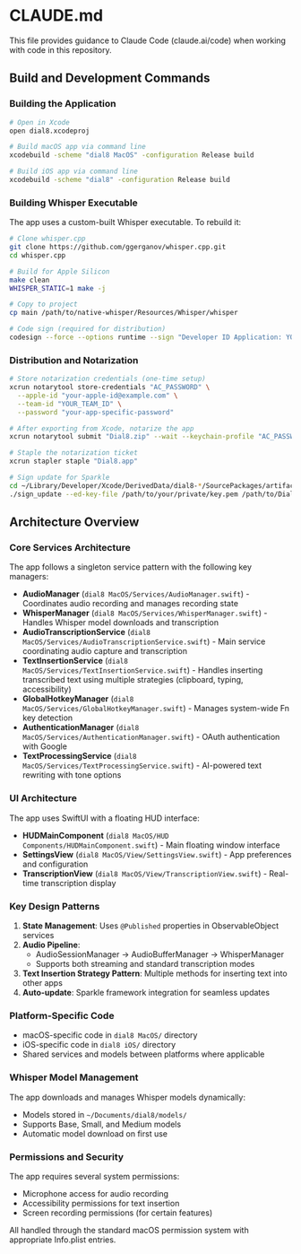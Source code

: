 # CLAUDE.md

This file provides guidance to Claude Code (claude.ai/code) when working with code in this repository.

## Build and Development Commands

### Building the Application

```bash
# Open in Xcode
open dial8.xcodeproj

# Build macOS app via command line
xcodebuild -scheme "dial8 MacOS" -configuration Release build

# Build iOS app via command line  
xcodebuild -scheme "dial8" -configuration Release build
```

### Building Whisper Executable

The app uses a custom-built Whisper executable. To rebuild it:

```bash
# Clone whisper.cpp
git clone https://github.com/ggerganov/whisper.cpp.git
cd whisper.cpp

# Build for Apple Silicon
make clean
WHISPER_STATIC=1 make -j

# Copy to project
cp main /path/to/native-whisper/Resources/Whisper/whisper

# Code sign (required for distribution)
codesign --force --options runtime --sign "Developer ID Application: YOUR_NAME (YOUR_TEAM_ID)" /path/to/native-whisper/Resources/Whisper/whisper
```

### Distribution and Notarization

```bash
# Store notarization credentials (one-time setup)
xcrun notarytool store-credentials "AC_PASSWORD" \
  --apple-id "your-apple-id@example.com" \
  --team-id "YOUR_TEAM_ID" \
  --password "your-app-specific-password"

# After exporting from Xcode, notarize the app
xcrun notarytool submit "Dial8.zip" --wait --keychain-profile "AC_PASSWORD"

# Staple the notarization ticket
xcrun stapler staple "Dial8.app"

# Sign update for Sparkle
cd ~/Library/Developer/Xcode/DerivedData/dial8-*/SourcePackages/artifacts/sparkle/Sparkle/bin
./sign_update --ed-key-file /path/to/your/private/key.pem /path/to/Dial8.zip
```

## Architecture Overview

### Core Services Architecture

The app follows a singleton service pattern with the following key managers:

- **AudioManager** (`dial8 MacOS/Services/AudioManager.swift`) - Coordinates audio recording and manages recording state
- **WhisperManager** (`dial8 MacOS/Services/WhisperManager.swift`) - Handles Whisper model downloads and transcription
- **AudioTranscriptionService** (`dial8 MacOS/Services/AudioTranscriptionService.swift`) - Main service coordinating audio capture and transcription
- **TextInsertionService** (`dial8 MacOS/Services/TextInsertionService.swift`) - Handles inserting transcribed text using multiple strategies (clipboard, typing, accessibility)
- **GlobalHotkeyManager** (`dial8 MacOS/Services/GlobalHotkeyManager.swift`) - Manages system-wide Fn key detection
- **AuthenticationManager** (`dial8 MacOS/Services/AuthenticationManager.swift`) - OAuth authentication with Google
- **TextProcessingService** (`dial8 MacOS/Services/TextProcessingService.swift`) - AI-powered text rewriting with tone options

### UI Architecture

The app uses SwiftUI with a floating HUD interface:

- **HUDMainComponent** (`dial8 MacOS/HUD Components/HUDMainComponent.swift`) - Main floating window interface
- **SettingsView** (`dial8 MacOS/View/SettingsView.swift`) - App preferences and configuration
- **TranscriptionView** (`dial8 MacOS/View/TranscriptionView.swift`) - Real-time transcription display

### Key Design Patterns

1. **State Management**: Uses `@Published` properties in ObservableObject services
2. **Audio Pipeline**: 
   - AudioSessionManager → AudioBufferManager → WhisperManager
   - Supports both streaming and standard transcription modes
3. **Text Insertion Strategy Pattern**: Multiple methods for inserting text into other apps
4. **Auto-update**: Sparkle framework integration for seamless updates

### Platform-Specific Code

- macOS-specific code in `dial8 MacOS/` directory
- iOS-specific code in `dial8 iOS/` directory
- Shared services and models between platforms where applicable

### Whisper Model Management

The app downloads and manages Whisper models dynamically:
- Models stored in `~/Documents/dial8/models/`
- Supports Base, Small, and Medium models
- Automatic model download on first use

### Permissions and Security

The app requires several system permissions:
- Microphone access for audio recording
- Accessibility permissions for text insertion
- Screen recording permissions (for certain features)

All handled through the standard macOS permission system with appropriate Info.plist entries.